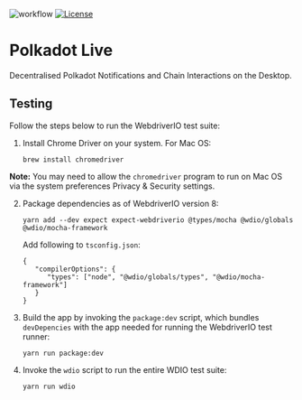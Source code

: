 <!-- markdown-link-check-disable -->
![workflow](https://github.com/rossbulat/polkadot-live/actions/workflows/ci.yml/badge.svg)
[![License](https://img.shields.io/badge/License-GPL3.0-blue.svg)](https://opensource.org/license/gpl-3-0/)
<!-- markdown-link-check-enable -->

# Polkadot Live

Decentralised Polkadot Notifications and Chain Interactions on the Desktop.

## Testing

Follow the steps below to run the WebdriverIO test suite:

1. Install Chrome Driver on your system. For Mac OS:

   ```
   brew install chromedriver
   ```

  **Note:** You may need to allow the `chromedriver` program to run on Mac OS
  via the system preferences Privacy & Security settings.

2. Package dependencies as of WebdriverIO version 8:

   ```
   yarn add --dev expect expect-webdriverio @types/mocha @wdio/globals @wdio/mocha-framework
   ```

   Add following to `tsconfig.json`:

   ```
   {
      "compilerOptions": {
         "types": ["node", "@wdio/globals/types", "@wdio/mocha-framework"]
      }
   }
   ```

2. Build the app by invoking the `package:dev` script, which bundles
  `devDepencies` with the app needed for running the WebdriverIO test runner:

   ```
   yarn run package:dev
   ```

3. Invoke the `wdio` script to run the entire WDIO test suite:

   ```
   yarn run wdio
   ```
